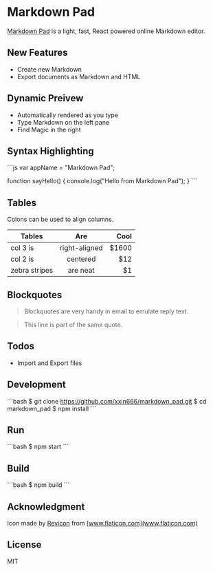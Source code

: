 # Markdown Pad

[Markdown Pad](https://github.com/xxin666/markdown_pad) is a light, fast, React powered online Markdown editor.

## New Features
  - Create new Markdown
  - Export documents as Markdown and HTML

## Dynamic Preivew
  - Automatically rendered as you type
  - Type Markdown on the left pane
  - Find Magic in the right

## Syntax Highlighting
\`\`\`js
var appName = "Markdown Pad";

function sayHello() {
    console.log("Hello from Markdown Pad");
}
\`\`\`

## Tables

Colons can be used to align columns.

| Tables        | Are           | Cool  |
| ------------- |:-------------:| -----:|
| col 3 is      | right-aligned | $1600 |
| col 2 is      | centered      |   $12 |
| zebra stripes | are neat      |    $1 |

## Blockquotes

> Blockquotes are very handy in email to emulate reply text.

> This line is part of the same quote.

## Todos

 - Import and Export files

## Development
\`\`\`bash
$ git clone https://github.com/xxin666/markdown_pad.git
$ cd markdown_pad
$ npm install
\`\`\`

## Run
\`\`\`bash
$ npm start
\`\`\`

## Build
\`\`\`bash
$ npm build
\`\`\`

## Acknowledgment
Icon made by [Revicon](https://www.flaticon.com/authors/revicon) from [www.flaticon.com](www.flaticon.com)

License
----
MIT